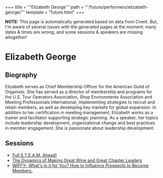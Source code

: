 +++
title = '''Elizabeth George'''
path = '''/future/performers/elizabeth-george/'''
template = "future.html"
+++

<p class="todo">
<strong>NOTE:</strong> This page is automatically generated based on data from Cvent.
But, I'm aware of several issues with the generated pages at the moment:
many dates & times are wrong, and some sessions & speakers are missing altogether!
</p>

<h1>Elizabeth George</h1>
<h2>Biography</h2>
<p>Elizabeth serves as Chief Membership Officer for the American Guild of Organists. She has served as a director of membership and programs for the U.S. Tour Operators Association, Shop Environments Association and Meeting Professionals International, implementing strategies to recruit and retain members, as well as developing key markets for global expansion. In addition to her certification in meeting management, Elizabeth works as a trainer and facilitator supporting strategic planning.  As a speaker, her topics include leadership development, organizational change and best practices in member engagement. She is passionate about leadership development.</p>
<h2>Sessions</h2>
<ul><li><a href="/future/sessions/full-s-t-e-a-m-ahead/">Full S.T.E.A.M. Ahead!</a></li><li><a href="/future/sessions/the-dynamics-of-making-great-wine-and-great-chapter-leaders/">The Dynamics of Making Great Wine and Great Chapter Leaders</a></li><li><a href="/future/sessions/wiffy-what-s-in-it-for-you-how-to-influence-prospects-to-become-members/">WIFFY- What's in it for You? How to Influence Prospects to Become Members.</a></li>

